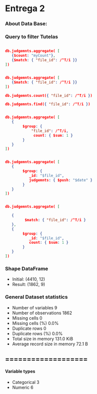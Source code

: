 # Entrega 2
### About Data Base:

### Query to filter Tutelas

```json

db.judgemnts.aggregate( [
   {$count: "myCount"},
   {$match: { "file_id": /^T/i }}
])


db.judgemnts.aggregate( [
   {$match: { "file_id": /^T/i }}
])

db.judgemnts.count({ "file_id": /^T/i })

db.judgemnts.find({ "file_id": /^T/i })


db.judgemnts.aggregate( [
   {
        $group: {
            "file_id": /^T/i,
             count: { $sum: 1 }
        }
   }
])


db.judgemnts.aggregate( [
   {
        $group: {
           _id: "$file_id",
           judgemnts: { $push: "$date" }
        }
   }
])


db.judgemnts.aggregate( [

   {
         $match: { "file_id": /^T/i }
   },
   {
        $group: {
           _id: "$file_id",
           count: { $sum: 1 }
        }
   }
])

```


### Shape DataFrame
* Initial: (4410, 12)
* Result: (1862, 9)

### General Dataset statistics

* Number of variables	9
* Number of observations	1862
* Missing cells	0
* Missing cells (%)	0.0%
* Duplicate rows	0
* Duplicate rows (%)	0.0%
* Total size in memory	131.0 KiB
* Average record size in memory	72.1 B

## ===================

#### Variable types

* Categorical	3
* Numeric	6